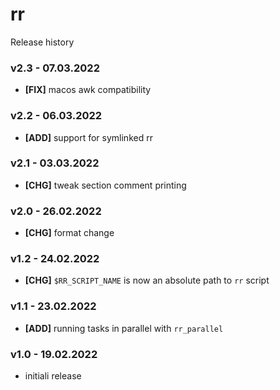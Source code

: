 # rr

Release history

### v2.3 - 07.03.2022

- **[FIX]** macos awk compatibility

### v2.2 - 06.03.2022

- **[ADD]** support for symlinked rr

### v2.1 - 03.03.2022

- **[CHG]** tweak section comment printing

### v2.0 - 26.02.2022

- **[CHG]** format change

### v1.2 - 24.02.2022

- **[CHG]** `$RR_SCRIPT_NAME` is now an absolute path to `rr` script

### v1.1 - 23.02.2022

- **[ADD]** running tasks in parallel with `rr_parallel`

### v1.0 - 19.02.2022

- initiali release
